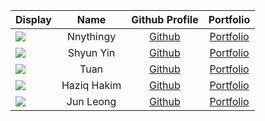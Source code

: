
| Display                                             |    Name     |             Github Profile             |           Portfolio            |
|-----------------------------------------------------|:-----------:|:--------------------------------------:|:------------------------------:|
| ![](https://via.placeholder.com/100.png?text=Photo) |  Nnythingy  | [Github](https://github.com/Nnythingy) | [Portfolio](team/nnythingy.md) |
| ![](https://via.placeholder.com/100.png?text=Photo) |  Shyun Yin  | [Github](https://github.com/Shyunyin)  |  [Portfolio](team/johndoe.md)  |
| ![](https://via.placeholder.com/100.png?text=Photo) |    Tuan     | [Github](https://github.com/tuan0369)  |  [Portfolio](team/johndoe.md)  |
| ![](https://via.placeholder.com/100.png?text=Photo) | Haziq Hakim |  [Github](https://github.com/LDerpy)   |  [Portfolio](team/lderpy.md)   |
| ![](https://via.placeholder.com/100.png?text=Photo) |  Jun Leong  | [Github](https://github.com/hjunleon)  |  [Portfolio](team/johndoe.md)  |

